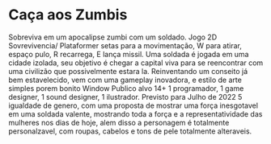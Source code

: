 # Caça aos Zumbis
Sobreviva em um apocalipse zumbi com um soldado. Jogo 2D 
Sovrevivencia/ Plataformer
setas para a movimentação, W para atirar, espaço pulo, R recarrega, E lança missil.
Uma soldada é jogada em uma cidade izolada, seu objetivo é chegar a capital viva para se reencontrar com uma civilizão que possivelmente estara la.
Reinventando um conseito já bem estavelecido, vem com uma gameplay inovadora, e estilo de arte simples porem bonito
Window
Publico alvo 14+
1 programador, 1 game designer, 1 sound designer, 1 ilustrador.
Previsto para Julho de 2022
5 igualdade de genero, com uma proposta de mostrar uma força inesgotavel em uma soldada valente, mostrando toda a força e a representatividade das mulheres nos dias de hoje, alem disso a personagem é totalmente personalzavel, com roupas, cabelos e tons de pele totalmente alteraveis.
